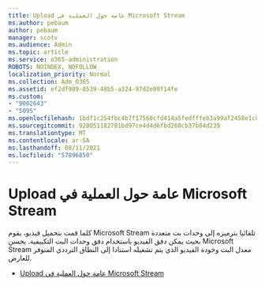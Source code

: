 ```yaml
---
title: Upload عامة حول العملية في Microsoft Stream
ms.author: pebaum
author: pebaum
manager: scotv
ms.audience: Admin
ms.topic: article
ms.service: o365-administration
ROBOTS: NOINDEX, NOFOLLOW
localization_priority: Normal
ms.collection: Adm_O365
ms.assetid: ef2df989-8539-48b5-a324-97d2e09f14fe
ms.custom:
- "9002643"
- "5095"
ms.openlocfilehash: 1bdf1c254fbc4b7f17560cfd414a5fedfffeb3a99af2458e1c8f0a889ddd97bb
ms.sourcegitcommit: 920051182781bd97ce4d4d6fbd268cb37b84d239
ms.translationtype: MT
ms.contentlocale: ar-SA
ms.lasthandoff: 08/11/2021
ms.locfileid: "57896850"
---
```

# <a name="upload-process-overview-in-microsoft-stream"></a>Upload عامة حول العملية في Microsoft Stream

كلما قمت بتحميل فيديو، يقوم Microsoft Stream تلقائيا بترميزه إلى وحدات بت متعددة بحيث يمكن دفق الفيديو باستخدام دفق وحدات البت التكييفية. يحسن Microsoft Stream معدل البت وجودة الفيديو الذي يتم تشغيله استنادا إلى النطاق الترددي المتوفر للعارض.

- [Upload عامة حول العملية في Microsoft Stream](https://docs.microsoft.com/stream/upload-process-overview)
